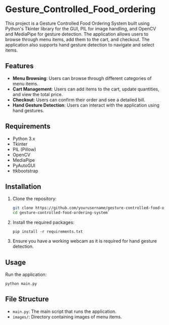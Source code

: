 # Gesture_Controlled_Food_ordering

This project is a Gesture Controlled Food Ordering System built using Python's Tkinter library for the GUI, PIL for image handling, and OpenCV and MediaPipe for gesture detection. The application allows users to browse through menu items, add them to the cart, and checkout. The application also supports hand gesture detection to navigate and select items.

## Features

- **Menu Browsing**: Users can browse through different categories of menu items.
- **Cart Management**: Users can add items to the cart, update quantities, and view the total price.
- **Checkout**: Users can confirm their order and see a detailed bill.
- **Hand Gesture Detection**: Users can interact with the application using hand gestures.

## Requirements

- Python 3.x
- Tkinter
- PIL (Pillow)
- OpenCV
- MediaPipe
- PyAutoGUI
- ttkbootstrap

## Installation

1. Clone the repository:
   ```bash
   git clone https://github.com/yourusername/gesture-controlled-food-ordering-system.git
   cd gesture-controlled-food-ordering-system` 

2. Install the required packages:
   
    
    `pip install -r requirements.txt` 
    
3. Ensure you have a working webcam as it is required for hand gesture detection.
    

## Usage

Run the application:

`python main.py` 

## File Structure

- `main.py`: The main script that runs the application.
- `images/`: Directory containing images of menu items.
